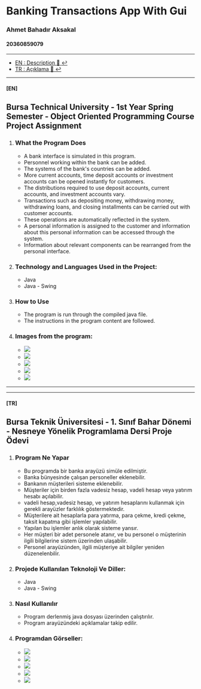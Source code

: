 # Banking Transactions App With Gui

### Ahmet Bahadır Aksakal

#### 20360859079

****

- [EN : Description :book: :leftwards_arrow_with_hook:](#en)  
- [TR : Açıklama :book: :leftwards_arrow_with_hook:](#tr)

****

#### [EN]

## Bursa Technical University - 1st Year Spring Semester - Object Oriented Programming Course Project Assignment

1. ### What the Program Does
    
      * A bank interface is simulated in this program.
      * Personnel working within the bank can be added.
      * The systems of the bank's countries can be added.
      * More current accounts, time deposit accounts or investment accounts can be opened instantly for customers.
      * The distributions required to use deposit accounts, current accounts, and investment accounts vary.
      * Transactions such as depositing money, withdrawing money, withdrawing loans, and closing installments can be carried out with customer accounts.
      * These operations are automatically reflected in the system.
      * A personal information is assigned to the customer and information about this personal information can be accessed through the system.
      * Information about relevant components can be rearranged from the personal interface.
      
2. ### Technology and Languages Used in the Project:
    
      * Java
      * Java - Swing
      
3. ### How to Use 
    
      * The program is run through the compiled java file.
      * The instructions in the program content are followed.
      
4. ### Images from the program:
    
    *   ![](GorsellerReadme/1.png)
    *   ![](GorsellerReadme/2.png)
    *   ![](GorsellerReadme/3.png)
    *   ![](GorsellerReadme/4.png)
    *   ![](GorsellerReadme/5.png)

****
****

#### [TR]

## Bursa Teknik Üniversitesi - 1. Sınıf Bahar Dönemi - Nesneye Yönelik Programlama Dersi Proje Ödevi

1.  ### Program Ne Yapar
    
    *   Bu programda bir banka arayüzü simüle edilmiştir.
    *   Banka bünyesinde çalışan personeller eklenebilir.
    *   Bankanın müşterileri sisteme eklenebilir.
    *   Müşteriler için birden fazla vadesiz hesap, vadeli hesap veya yatırım hesabı açılabilir.
    *   vadeli hesap,vadesiz hesap, ve yatırım hesaplarını kullanmak için gerekli arayüzler farklılık göstermektedir.
    *   Müşterilere ait hesaplarla para yatırma, para çekme, kredi çekme, taksit kapatma gibi işlemler yapılabilir.
    *   Yapılan bu işlemler anlık olarak sisteme yansır.
    *   Her müşteri bir adet personele atanır, ve bu personel o müşterinin ilgili bilgilerine sistem üzerinden ulaşabilir.
    *   Personel arayüzünden, ilgili müşteriye ait bilgiler yeniden düzenelenbilir.
      
2.  ### Projede Kullanılan Teknoloji Ve Diller:
    
    *   Java
    *   Java - Swing
      
3.  ### Nasıl Kullanılır
    
    *   Program derlenmiş java dosyası üzerinden çalıştırılır.
    *   Program arayüzündeki açıklamalar takip edilir.
      
4.  ### Programdan Görseller:
    
    *   ![](GorsellerReadme/1.png)
    *   ![](GorsellerReadme/2.png)
    *   ![](GorsellerReadme/3.png)
    *   ![](GorsellerReadme/4.png)
    *   ![](GorsellerReadme/5.png)

